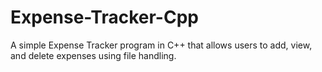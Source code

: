 # Expense-Tracker-Cpp
A simple Expense Tracker program in C++ that allows users to add, view, and delete expenses using file handling.
